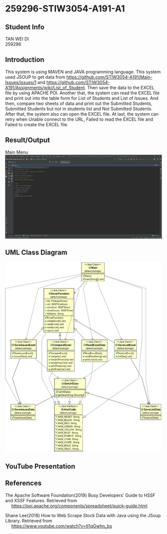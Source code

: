 # 259296-STIW3054-A191-A1

## Student Info  
TAN WEI DI  
259296

## Introduction  
This system is using MAVEN and JAVA programming language. This system used JSOUP to get data from https://github.com/STIW3054-A191/Main-Issues/issues/1 and https://github.com/STIW3054-A191/Assignments/wiki/List_of_Student. Then save the data to the EXCEL file by using APACHE POI. Another that, the system can read the EXCEL file and print out into the table form for List of Students and List of Issues. And then, compare two sheets of data and print out the Submitted Students, Submitted Students but not in students list and Not Submitted Students. After that, the system also can open the EXCEL file. At last, the system can retry when Unable connect to the URL, Failed to read the EXCEL file and Failed to create the EXCEL file.

## Result/Output  
Main Menu
![alt text](https://github.com/weiditan/259296-STIW3054-A191-A1/blob/master/Result%26Output/Main.PNG "Main")
## UML Class Diagram  
![alt text](https://github.com/weiditan/259296-STIW3054-A191-A1/blob/master/Class%20Diagram.jpg "Class Diagram")
## YouTube Presentation  
## References  
The Apache Software Foundation(2019) Busy Developers' Guide to HSSF and XSSF Features. Retrieved from   
&nbsp;&nbsp;&nbsp;&nbsp; https://poi.apache.org/components/spreadsheet/quick-guide.html

Shane Lee(2018) How to Web Scrape Stock Data with Java using the JSoup Library. Retrieved from   
&nbsp;&nbsp;&nbsp;&nbsp; https://www.youtube.com/watch?v=tI1qGwhn_bs
